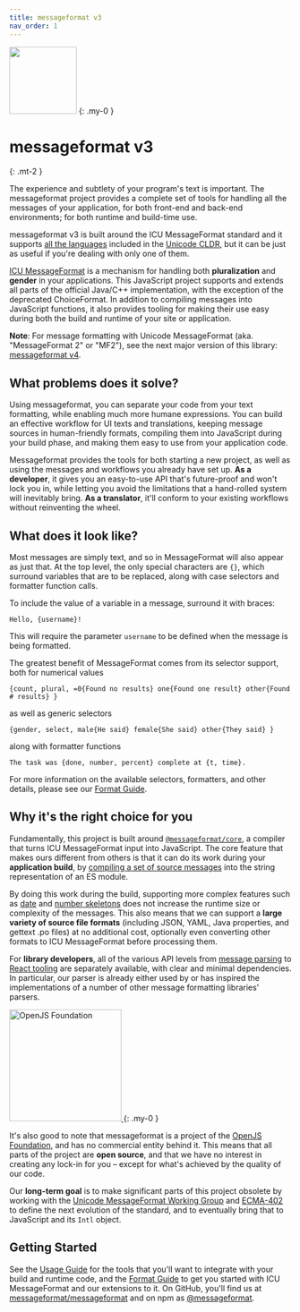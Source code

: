 ```yaml
---
title: messageformat v3
nav_order: 1
---
```


<img class="float-right mb-4 ml-4" width="120" height="120" src="{{ 'logo/messageformat.svg' | relative_url }}">
{: .my-0 }

<!-- prettier-ignore-start -->
# messageformat v3
{: .mt-2 }
<!-- prettier-ignore-end -->

The experience and subtlety of your program's text is important.
The messageformat project provides a complete set of tools for handling all the messages of your application, for both front-end and back-end environments; for both runtime and build-time use.

messageformat v3 is built around the ICU MessageFormat standard and
it supports [all the languages](http://www.unicode.org/cldr/charts/latest/supplemental/language_plural_rules.html)
included in the [Unicode CLDR](http://cldr.unicode.org/),
but it can be just as useful if you're dealing with only one of them.

[ICU MessageFormat](https://unicode-org.github.io/icu/userguide/format_parse/messages/) is a mechanism for handling both **pluralization** and **gender** in your applications.
This JavaScript project supports and extends all parts of the official Java/C++ implementation, with the exception of the deprecated ChoiceFormat.
In addition to compiling messages into JavaScript functions, it also provides tooling for making their use easy during both the build and runtime of your site or application.

**Note**: For message formatting with Unicode MessageFormat (aka. "MessageFormat 2" or "MF2"),
see the next major version of this library: [messageformat v4](/).

## What problems does it solve?

Using messageformat, you can separate your code from your text formatting, while enabling much more humane expressions.
You can build an effective workflow for UI texts and translations, keeping message sources in human-friendly formats, compiling them into JavaScript during your build phase, and making them easy to use from your application code.

Messageformat provides the tools for both starting a new project, as well as using the messages and workflows you already have set up.
**As a developer**, it gives you an easy-to-use API that's future-proof and won't lock you in, while letting you avoid the limitations that a hand-rolled system will inevitably bring.
**As a translator**, it'll conform to your existing workflows without reinventing the wheel.

## What does it look like?

Most messages are simply text, and so in MessageFormat will also appear as just that.
At the top level, the only special characters are `{}`, which surround variables that are to be replaced, along with case selectors and formatter function calls.

To include the value of a variable in a message, surround it with braces:

```
Hello, {username}!
```

This will require the parameter `username` to be defined when the message is being formatted.

The greatest benefit of MessageFormat comes from its selector support, both for numerical values

```
{count, plural, =0{Found no results} one{Found one result} other{Found # results} }
```

as well as generic selectors

```
{gender, select, male{He said} female{She said} other{They said} }
```

along with formatter functions

```
The task was {done, number, percent} complete at {t, time}.
```

For more information on the available selectors, formatters, and other details, please see our [Format Guide](guide.md).

## Why it's the right choice for you

Fundamentally, this project is built around [`@messageformat/core`](api/core.md), a compiler that turns ICU MessageFormat input into JavaScript.
The core feature that makes ours different from others is that it can do its work during your **application build**, by [compiling a set of source messages](api/core.compilemodule.md) into the string representation of an ES module.

By doing this work during the build, supporting more complex features such as [date](api/date-skeleton.md) and [number skeletons](api/number-skeleton.md) does not increase the runtime size or complexity of the messages.
This also means that we can support a **large variety of source file formats** (including JSON, YAML, Java properties, and gettext .po files) at no additional cost, optionally even converting other formats to ICU MessageFormat before processing them.

For **library developers**, all of the various API levels from [message parsing](api/parser.md) to [React tooling](react.md) are separately available, with clear and minimal dependencies.
In particular, our parser is already either used by or has inspired the implementations of a number of other message formatting libraries' parsers.

<a class="float-right ml-4 my-1" href="https://openjsf.org">
<img width=200 alt="OpenJS Foundation" src="{{ 'logo/openjsf.svg' | relative_url }}" />
</a>
{: .my-0 }

It's also good to note that messageformat is a project of the [OpenJS Foundation](https://openjsf.org), and has no commercial entity behind it.
This means that all parts of the project are **open source**, and that we have no interest in creating any lock-in for you – except for what's achieved by the quality of our code.

Our **long-term goal** is to make significant parts of this project obsolete by working with the [Unicode MessageFormat Working Group](https://github.com/unicode-org/message-format-wg) and [ECMA-402](https://github.com/tc39/ecma402) to define the next evolution of the standard, and to eventually bring that to JavaScript and its `Intl` object.

## Getting Started

See the [Usage Guide](use.md) for the tools that you'll want to integrate with your build and runtime code, and the [Format Guide](guide.md) to get you started with ICU MessageFormat and our extensions to it.
On GitHub, you'll find us at [messageformat/messageformat](https://github.com/messageformat/messageformat) and on npm as [@messageformat](https://www.npmjs.com/org/messageformat).
